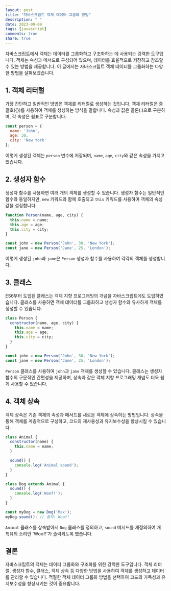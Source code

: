 ```yaml
---
layout: post
title: "자바스크립트 객체 데이터 그룹화 방법"
description: " "
date: 2023-09-09
tags: [javascript]
comments: true
share: true
---
```


자바스크립트에서 객체는 데이터를 그룹화하고 구조화하는 데 사용되는 강력한 도구입니다. 객체는 속성과 메서드로 구성되어 있으며, 데이터를 효율적으로 저장하고 참조할 수 있는 방법을 제공합니다. 이 글에서는 자바스크립트 객체 데이터를 그룹화하는 다양한 방법을 살펴보겠습니다.

## 1. 객체 리터럴

가장 간단하고 일반적인 방법은 객체를 리터럴로 생성하는 것입니다. 객체 리터럴은 중괄호({})를 사용하여 객체를 생성하는 방식을 말합니다. 속성과 값은 콜론(:)으로 구분하며, 각 속성은 쉼표로 구분합니다.

```javascript
const person = {
  name: 'John',
  age: 30,
  city: 'New York'
};
```

이렇게 생성된 객체는 `person` 변수에 저장되며, `name`, `age`, `city`와 같은 속성을 가지고 있습니다.

## 2. 생성자 함수

생성자 함수를 사용하면 여러 개의 객체를 생성할 수 있습니다. 생성자 함수는 일반적인 함수와 동일하지만, `new` 키워드와 함께 호출되고 `this` 키워드를 사용하여 객체의 속성 값을 설정합니다.

```javascript
function Person(name, age, city) {
  this.name = name;
  this.age = age;
  this.city = city;
}

const john = new Person('John', 30, 'New York');
const jane = new Person('Jane', 25, 'London');
```

이렇게 생성된 `john`과 `jane`은 `Person` 생성자 함수를 사용하여 각각의 객체를 생성합니다.

## 3. 클래스

ES6부터 도입된 클래스는 객체 지향 프로그래밍의 개념을 자바스크립트에도 도입하였습니다. 클래스를 사용하면 객체 데이터를 그룹화하고 생성자 함수와 유사하게 객체를 생성할 수 있습니다.

```javascript
class Person {
  constructor(name, age, city) {
    this.name = name;
    this.age = age;
    this.city = city;
  }
}

const john = new Person('John', 30, 'New York');
const jane = new Person('Jane', 25, 'London');
```

`Person` 클래스를 사용하여 `john`과 `jane` 객체를 생성할 수 있습니다. 클래스는 생성자 함수의 구문적인 간편성을 제공하며, 상속과 같은 객체 지향 프로그래밍 개념도 더욱 쉽게 사용할 수 있습니다.

## 4. 객체 상속

객체 상속은 기존 객체의 속성과 메서드를 새로운 객체에 상속하는 방법입니다. 상속을 통해 객체를 계층적으로 구성하고, 코드의 재사용성과 유지보수성을 향상시킬 수 있습니다.

```javascript
class Animal {
  constructor(name) {
    this.name = name;
  }

  sound() {
    console.log('Animal sound');
  }
}

class Dog extends Animal {
  sound() {
    console.log('Woof!');
  }
}

const myDog = new Dog('Max');
myDog.sound(); // 출력: Woof!
```

`Animal` 클래스를 상속받아서 `Dog` 클래스를 정의하고, `sound` 메서드를 재정의하여 개 특유의 소리인 'Woof!'가 출력되도록 했습니다.

## 결론

자바스크립트의 객체는 데이터 그룹화와 구조화를 위한 강력한 도구입니다. 객체 리터럴, 생성자 함수, 클래스, 객체 상속 등 다양한 방법을 사용하여 객체를 생성하고 데이터를 관리할 수 있습니다. 적절한 객체 데이터 그룹화 방법을 선택하여 코드의 가독성과 유지보수성을 향상시키는 것이 중요합니다.